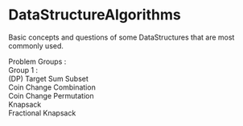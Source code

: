 # DataStructureAlgorithms
Basic concepts and questions of some DataStructures that are most commonly used.

Problem Groups :</br>
Group 1 : </br> (DP)
Target Sum Subset </br>
Coin Change Combination </br>
Coin Change Permutation </br>
Knapsack </br>
Fractional Knapsack </br>
